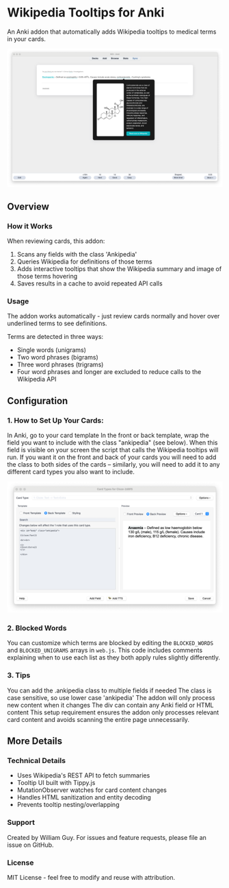# Wikipedia Tooltips for Anki
An Anki addon that automatically adds Wikipedia tooltips to medical terms in your cards.

![alt text](https://github.com/ctrlaltwill/Ankipedia/blob/main/Images/Demo.png "Ankipedia Demo Image")

## Overview 

### How it Works
When reviewing cards, this addon:
1. Scans any fields with the class 'Ankipedia' 
3. Queries Wikipedia for definitions of those terms
4. Adds interactive tooltips that show the Wikipedia summary and image of those terms hovering
5. Saves results in a cache to avoid repeated API calls

### Usage
The addon works automatically - just review cards normally and hover over underlined terms to see definitions.

Terms are detected in three ways:
- Single words (unigrams)
- Two word phrases (bigrams) 
- Three word phrases (trigrams)
- Four word phrases and longer are excluded to reduce calls to the Wikipedia API

## Configuration

### 1. How to Set Up Your Cards:
In Anki, go to your card template
In the front or back template, wrap the field you want to include with the class "ankipedia" (see below). When this field is visible on your screen the script that calls the Wikipedia tooltips will run. If you want it on the front and back of your cards you will need to add the class to both sides of the cards – similarly, you will need to add it to any different card types you also want to include.

![alt text](https://github.com/ctrlaltwill/Ankipedia/blob/main/Images/Installation.png "Ankipedia Demo Image")

### 2. Blocked Words
You can customize which terms are blocked by editing the `BLOCKED_WORDS` and `BLOCKED_UNIGRAMS` arrays in `web.js`. This code includes comments explaining when to use each list as they both apply rules slightly differently.

### 3. Tips
You can add the .ankipedia class to multiple fields if needed
The class is case sensitive, so use lower case 'ankipedia'
The addon will only process new content when it changes
The div can contain any Anki field or HTML content
This setup requirement ensures the addon only processes relevant card content and avoids scanning the entire page unnecessarily.

## More Details 

### Technical Details
- Uses Wikipedia's REST API to fetch summaries 
- Tooltip UI built with Tippy.js
- MutationObserver watches for card content changes
- Handles HTML sanitization and entity decoding
- Prevents tooltip nesting/overlapping

### Support
Created by William Guy. For issues and feature requests, please file an issue on GitHub.

### License 
MIT License - feel free to modify and reuse with attribution.
